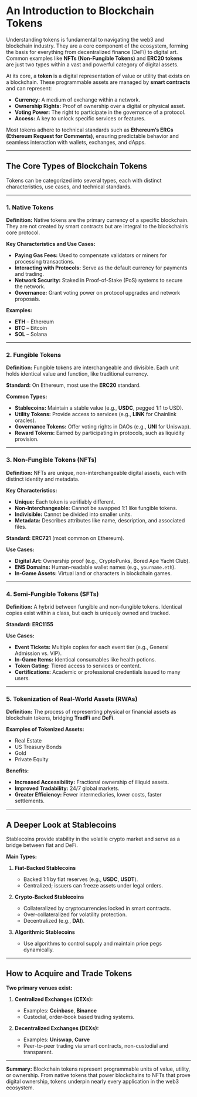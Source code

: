 # An Introduction to Blockchain Tokens

Understanding tokens is fundamental to navigating the web3 and blockchain industry. They are a core component of the ecosystem, forming the basis for everything from decentralized finance (DeFi) to digital art. Common examples like **NFTs (Non-Fungible Tokens)** and **ERC20 tokens** are just two types within a vast and powerful category of digital assets.

At its core, a **token** is a digital representation of value or utility that exists on a blockchain. These programmable assets are managed by **smart contracts** and can represent:

- **Currency:** A medium of exchange within a network.
- **Ownership Rights:** Proof of ownership over a digital or physical asset.
- **Voting Power:** The right to participate in the governance of a protocol.
- **Access:** A key to unlock specific services or features.

Most tokens adhere to technical standards such as **Ethereum’s ERCs (Ethereum Request for Comments)**, ensuring predictable behavior and seamless interaction with wallets, exchanges, and dApps.

---

## The Core Types of Blockchain Tokens

Tokens can be categorized into several types, each with distinct characteristics, use cases, and technical standards.

---

### 1. Native Tokens

**Definition:**
Native tokens are the primary currency of a specific blockchain. They are not created by smart contracts but are integral to the blockchain’s core protocol.

**Key Characteristics and Use Cases:**

- **Paying Gas Fees:** Used to compensate validators or miners for processing transactions.
- **Interacting with Protocols:** Serve as the default currency for payments and trading.
- **Network Security:** Staked in Proof-of-Stake (PoS) systems to secure the network.
- **Governance:** Grant voting power on protocol upgrades and network proposals.

**Examples:**

- **ETH** – Ethereum
- **BTC** – Bitcoin
- **SOL** – Solana

---

### 2. Fungible Tokens

**Definition:**
Fungible tokens are interchangeable and divisible. Each unit holds identical value and function, like traditional currency.

**Standard:**
On Ethereum, most use the **ERC20** standard.

**Common Types:**

- **Stablecoins:** Maintain a stable value (e.g., **USDC**, pegged 1:1 to USD).
- **Utility Tokens:** Provide access to services (e.g., **LINK** for Chainlink oracles).
- **Governance Tokens:** Offer voting rights in DAOs (e.g., **UNI** for Uniswap).
- **Reward Tokens:** Earned by participating in protocols, such as liquidity provision.

---

### 3. Non-Fungible Tokens (NFTs)

**Definition:**
NFTs are unique, non-interchangeable digital assets, each with distinct identity and metadata.

**Key Characteristics:**

- **Unique:** Each token is verifiably different.
- **Non-Interchangeable:** Cannot be swapped 1:1 like fungible tokens.
- **Indivisible:** Cannot be divided into smaller units.
- **Metadata:** Describes attributes like name, description, and associated files.

**Standard:**
**ERC721** (most common on Ethereum).

**Use Cases:**

- **Digital Art:** Ownership proof (e.g., CryptoPunks, Bored Ape Yacht Club).
- **ENS Domains:** Human-readable wallet names (e.g., `yourname.eth`).
- **In-Game Assets:** Virtual land or characters in blockchain games.

---

### 4. Semi-Fungible Tokens (SFTs)

**Definition:**
A hybrid between fungible and non-fungible tokens. Identical copies exist within a class, but each is uniquely owned and tracked.

**Standard:**
**ERC1155**

**Use Cases:**

- **Event Tickets:** Multiple copies for each event tier (e.g., General Admission vs. VIP).
- **In-Game Items:** Identical consumables like health potions.
- **Token Gating:** Tiered access to services or content.
- **Certifications:** Academic or professional credentials issued to many users.

---

### 5. Tokenization of Real-World Assets (RWAs)

**Definition:**
The process of representing physical or financial assets as blockchain tokens, bridging **TradFi** and **DeFi**.

**Examples of Tokenized Assets:**

- Real Estate
- US Treasury Bonds
- Gold
- Private Equity

**Benefits:**

- **Increased Accessibility:** Fractional ownership of illiquid assets.
- **Improved Tradability:** 24/7 global markets.
- **Greater Efficiency:** Fewer intermediaries, lower costs, faster settlements.

---

## A Deeper Look at Stablecoins

Stablecoins provide stability in the volatile crypto market and serve as a bridge between fiat and DeFi.

**Main Types:**

1. **Fiat-Backed Stablecoins**
   - Backed 1:1 by fiat reserves (e.g., **USDC**, **USDT**).
   - Centralized; issuers can freeze assets under legal orders.

2. **Crypto-Backed Stablecoins**
   - Collateralized by cryptocurrencies locked in smart contracts.
   - Over-collateralized for volatility protection.
   - Decentralized (e.g., **DAI**).

3. **Algorithmic Stablecoins**
   - Use algorithms to control supply and maintain price pegs dynamically.

---

## How to Acquire and Trade Tokens

**Two primary venues exist:**

1. **Centralized Exchanges (CEXs):**
   - Examples: **Coinbase**, **Binance**
   - Custodial, order-book based trading systems.

2. **Decentralized Exchanges (DEXs):**
   - Examples: **Uniswap**, **Curve**
   - Peer-to-peer trading via smart contracts, non-custodial and transparent.

---

**Summary:**
Blockchain tokens represent programmable units of value, utility, or ownership. From native tokens that power blockchains to NFTs that prove digital ownership, tokens underpin nearly every application in the web3 ecosystem.
